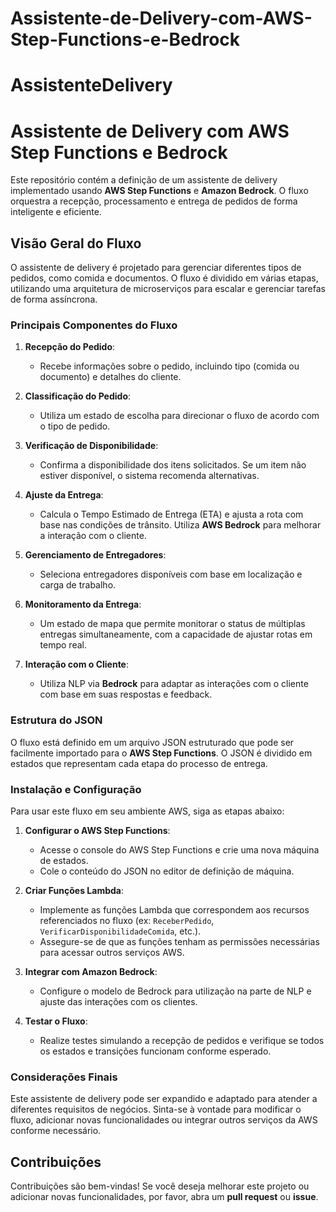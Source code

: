 # Assistente-de-Delivery-com-AWS-Step-Functions-e-Bedrock

# AssistenteDelivery
# Assistente de Delivery com AWS Step Functions e Bedrock

Este repositório contém a definição de um assistente de delivery implementado usando **AWS Step Functions** e **Amazon Bedrock**. O fluxo orquestra a recepção, processamento e entrega de pedidos de forma inteligente e eficiente.

## Visão Geral do Fluxo

O assistente de delivery é projetado para gerenciar diferentes tipos de pedidos, como comida e documentos. O fluxo é dividido em várias etapas, utilizando uma arquitetura de microserviços para escalar e gerenciar tarefas de forma assíncrona.

### Principais Componentes do Fluxo

1. **Recepção do Pedido**:
   - Recebe informações sobre o pedido, incluindo tipo (comida ou documento) e detalhes do cliente.

2. **Classificação do Pedido**:
   - Utiliza um estado de escolha para direcionar o fluxo de acordo com o tipo de pedido.

3. **Verificação de Disponibilidade**:
   - Confirma a disponibilidade dos itens solicitados. Se um item não estiver disponível, o sistema recomenda alternativas.

4. **Ajuste da Entrega**:
   - Calcula o Tempo Estimado de Entrega (ETA) e ajusta a rota com base nas condições de trânsito. Utiliza **AWS Bedrock** para melhorar a interação com o cliente.

5. **Gerenciamento de Entregadores**:
   - Seleciona entregadores disponíveis com base em localização e carga de trabalho.

6. **Monitoramento da Entrega**:
   - Um estado de mapa que permite monitorar o status de múltiplas entregas simultaneamente, com a capacidade de ajustar rotas em tempo real.

7. **Interação com o Cliente**:
   - Utiliza NLP via **Bedrock** para adaptar as interações com o cliente com base em suas respostas e feedback.

### Estrutura do JSON

O fluxo está definido em um arquivo JSON estruturado que pode ser facilmente importado para o **AWS Step Functions**. O JSON é dividido em estados que representam cada etapa do processo de entrega.

### Instalação e Configuração

Para usar este fluxo em seu ambiente AWS, siga as etapas abaixo:

1. **Configurar o AWS Step Functions**:
   - Acesse o console do AWS Step Functions e crie uma nova máquina de estados.
   - Cole o conteúdo do JSON no editor de definição de máquina.

2. **Criar Funções Lambda**:
   - Implemente as funções Lambda que correspondem aos recursos referenciados no fluxo (ex: `ReceberPedido`, `VerificarDisponibilidadeComida`, etc.).
   - Assegure-se de que as funções tenham as permissões necessárias para acessar outros serviços AWS.

3. **Integrar com Amazon Bedrock**:
   - Configure o modelo de Bedrock para utilização na parte de NLP e ajuste das interações com os clientes.

4. **Testar o Fluxo**:
   - Realize testes simulando a recepção de pedidos e verifique se todos os estados e transições funcionam conforme esperado.

### Considerações Finais

Este assistente de delivery pode ser expandido e adaptado para atender a diferentes requisitos de negócios. Sinta-se à vontade para modificar o fluxo, adicionar novas funcionalidades ou integrar outros serviços da AWS conforme necessário.

## Contribuições

Contribuições são bem-vindas! Se você deseja melhorar este projeto ou adicionar novas funcionalidades, por favor, abra um **pull request** ou **issue**.
